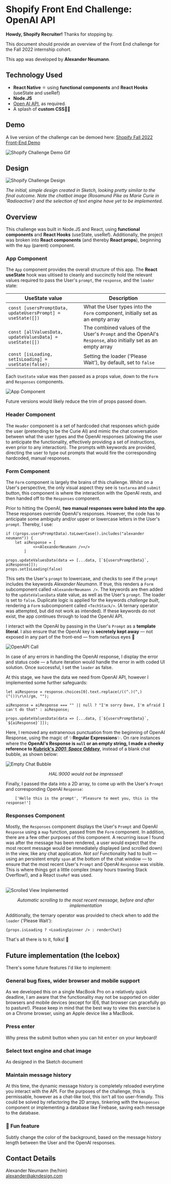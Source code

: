 # Shopify Front End Challenge: OpenAI API

**Howdy, Shopify Recruiter!** Thanks for stopping by. <br>

This document should provide an overview of the Front End challenge for the Fall 2022 internship cohort. <br>

This app was developed by **Alexander Neumann**.

## Technology Used

* **React Native** ⚛️ using **functional components** and **React Hooks** (useState and useRef)
* **Node.JS**
* [Open AI API](https://openai.com/api/), as required.
* A splash of **custom CSS**🧑‍🎨

## Demo

A live version of the challenge can be demoed here: <a href="https://shopify-akndesign.herokuapp.com" target="_blank" rel="noopener noreferrer">Shopify Fall 2022 Front-End Demo</a>
</br>

![Shopify Challenge Demo Gif](https://i.imgur.com/dqJN3Ye.gif)

## Design

![Shopify Challenge Design](https://i.imgur.com/X3RiKYT.png)

_The initial, simple design created in Sketch, looking pretty similar to the final outcome. Note the chatbot image (Rosamund Pike as Marie Curie in 'Radioactive') and the selection of text engine have yet to be implemented_.

## Overview

This challenge was built in Node.JS and React, using **functional components** and **React Hooks** (useState, useRef). Additionally, the project was broken into **React components** (and thereby **React props**), beginning with the `App` (parent) component. 

### App Component

The `App` component provides the overall structure of this app. The **React useState** hook was ulitised to cleanly and succinctly hold the relevant values required to pass the User's `prompt`, the `response`, and the `loader` state:

| UseState value                                              	| Description                                                       	|
|-------------------------------------------------------------	|-------------------------------------------------------------------	|
| `const [usersPromptData, updateUsersPrompt] = useState([])` 	| What the User types into the `Form` component, initially set as an empty array                       	|
| `const [allValuesData, updateValuesData] = useState([])`    	| The combined values of the User's `Prompt` and the OpenAI's `Response`, also initially set as an empty array 	|
| `const [isLoading, setIsLoading] = useState(false);`        	| Setting the loader ('Please Wait'), by default, set to `false`          	|

Each `UseState` value was then passed as a props value, down to the `Form` and `Responses` components. </br>

![App Component](https://i.imgur.com/Sx0gSII.png)
<br>

Future versions would likely reduce the trim of props passed down. 

### Header Component

The `Header` component is a set of hardcoded chat responses which guide the user (pretending to be the Curie AI) and mimic the chat conversation between what the user types and the OpenAI responses (allowing the user to anticipate the functionality, effectively providing a set of instructions, even prior to any interaction). The prompts with keywords are provided, directing the user to type out prompts that would fire the corresponding hardcoded, manual responses. 

### Form Component

The `Form` component is largely the brains of this challenge. Whilst on a User's perspective, the only visual aspect they see is `textarea` and `submit` button, this component is where the interaction with the OpenAI rests, and then handed off to the `Responses` component. 

Prior to hitting the OpenAI, **two manual responses were baked into the app**. These responses override OpenAI's responses. However, the code has to anticipate some ambiguity and/or upper or lowercase letters in the User's `prompt`. Thereby, I use: <br/>

    if ((props.usersPromptData).toLowerCase().includes("alexander neumann")) {
        let aiResponse = [
                <><AlexanderNeumann /></>
            ]

    props.updateValuesData(data => [...data, [`${usersPromptData}`, aiResponse]]);
    props.setIsLoading(false)

This sets the User's `prompt` to lowercase, and checks to see if the `prompt` includes the keywords _Alexander Neumann_. If true, this renders a `Form` subcomponent called `<AlexanderNeumann />`. The keywords are then added to the `updateValuesData` state value, as well as the User's `prompt`. The loader is set to `false`. Duplicate logic is applied for the keywords _challenge built_, rendering a `Form` subcomponent called `<TechStack/>`. (A ternary operator was attempted, but did not work as intended). If these keywords do not exist, the app continues through to load the OpenAI API. <br>

I interact with the OpenAI by passing in the User's `Prompt` as a **template literal**. I also ensure that the OpenAI key is **secretely kept away** — not exposed in any part of the front-end — from nefarious eyes 👀

![OpenAPI Call](https://i.imgur.com/BrDMiAq.png)

In case of any errors in handling the OpenAI response, I display the error and status code — a future iteration would handle the error in with coded UI solution. Once successful, I set the `loader` as false.

At this stage, we have the data we need from OpenAI API, however I implemented some further safeguards:

    let aiResponse = response.choices[0].text.replace(/((^.)(^,)(^())\r\n)/gm, "");

    aiResponse = aiResponse === "" || null ? "I'm sorry Dave, I'm afraid I can't do that" : aiResponse;

    props.updateValuesData(data => [...data, [`${usersPromptData}`, `${aiResponse}`]]);

Here, I removed any extranenous punctuation from the beginning of  OpenAI Response, using the magic of ✨**Regular Expressions**✨. On rare instances where the **OpenAI's Response is `null` or an empty string, I made a cheeky reference to <a href="https://www.youtube.com/watch?v=ARJ8cAGm6JE" target="_blank" rel="noopener noreferrer">Kubrick's _2001: Space Oddsey_</a>**, instead of a blank chat bubble, as shown below:</br>

![Empty Chat Bubble](https://i.imgur.com/SfBUWwJ.png)
<em><p align="center">HAL:9000 would not be impressed!</p></em>


Finally, I passed the data into a 2D array, to come up with the User's `Prompt` and corresponding OpenAI `Response`:

        ['Hello this is the prompt', 'Pleasure to meet you, this is the response!']


### Responses Component

Mostly, the `Responses` component displays the User's `Prompt` and OpenAI `Response` using a `map` function, passed from the `Form` component. In addition, there are a few other purposes of this component. A recurring issue I found was after the message has been rendered, a user would expect that the most recent message would be immediately displayed (and scrolled down) in the view, like any chat application. _Not so!_ Functionality had to built — using an persistent empty `span` at the bottom of the chat window — to ensure that the most recent User's `Prompt` and OpenAI `Response` was visible. This is where things got a little complex (many hours trawling Stack Overflow!), and a React `UseRef` was used. </br></br>

![Scrolled View Implemented](https://i.imgur.com/C3KxjhA.png)
<em><p align="center">_Automatic scrolling to the most recent message, before and after implementation_</p></em>

Additionally, the ternary operator was provided to check when to add the `loader` ('Please Wait'):

    {props.isLoading ? <LoadingSpinner /> : renderChat}


That's all there is to it, folks! 🙌

## Future implementation (the Icebox)

There's some future features I'd like to implement:

### General bug fixes, wider browser and mobile support

As we developed this on a single MacBook Pro on a relatively quick deadline, I am aware that the functionality may not be supported on older browsers and mobile devices (except for IE6, that browser can gracefully go to pasture!). Please keep in mind that the best way to view this exercise is on a Chrome browser, using an Apple device like a MacBook. 

### Press enter

Why press the submit button when you can hit <kbd>enter</kbd> on your keyboard!

### Select text engine and chat image

As designed in the Sketch document

### Maintain message history

At this time, the dynamic message history is completely reloaded everytime you interact with the API. For the purposes of the challenge, this is permissable, however as a chat-like tool, this isn't all too user-friendly. This could be solved by refactoring the 2D arrays, tinkering with the `Responses` component or implementing a database like Firebase, saving each message to the database. 

### 🌈 Fun feature

Subtly change the color of the background, based on the message history length between the User and the OpenAI responses. 

## Contact Details

Alexander Neumann (he/him)<br>
alexander@akndesign.com
